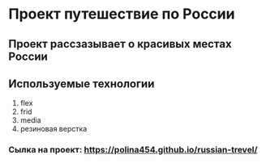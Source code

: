 
# Проект путешествие по России

## Проект рассзазывает о красивых местах России

## Используемые технологии
1. flex
2. frid
3. media
4. резиновая верстка

### Сылка на проект: https://polina454.github.io/russian-trevel/
